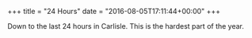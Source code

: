 +++
title = "24 Hours"
date = "2016-08-05T17:11:44+00:00"
+++

Down to the last 24 hours in Carlisle. This is the hardest part of the year.
			